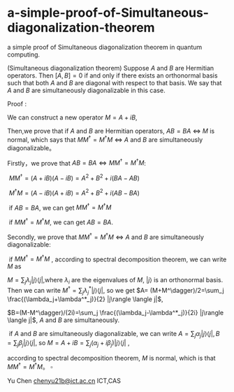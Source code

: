 # a-simple-proof-of-Simultaneous-diagonalization-theorem
a simple proof of Simultaneous diagonalization theorem in quantum computing.

(Simultaneous diagonalization theorem) Suppose $A$ and $B$ are Hermitian operators. Then $[A, B] = 0$ if and only if there exists an orthonormal basis such that both $A$ and $B$ are diagonal with respect to that basis. We say that $A$ and $B$ are simultaneously diagonalizable in this case.

Proof : 

We  can construct a new operator $M=A+iB$,

Then,we prove that if $A$ and $B$ are Hermitian operators,  $AB=BA$ $\Leftrightarrow$ $M$ is normal, which says that $MM^\dagger=M^\dagger M$ $\Leftrightarrow$ $A$ and $B$ are simultaneously diagonalizable。

Firstly，we prove that  $AB=BA \Leftrightarrow MM^\dagger=M^\dagger M$:

​	 $MM^\dagger=(A+iB)(A-iB)=A^2+B^2+i(BA-AB)$

​	$M^\dagger M=(A-iB)(A+iB)=A^2+B^2+i(AB-BA)$	

​	if $AB=BA$, we can get $MM^\dagger=M^\dagger M$

​	if  $MM^\dagger=M^\dagger M$, we can  get $AB=BA$.

Secondly, we prove that $MM^\dagger=M^\dagger M$ $\Leftrightarrow$  $A$ and $B$ are simultaneously diagonalizable:

​	if $MM^\dagger=M^\dagger M$ , according to spectral decomposition theorem, we can write $M$ as

$M = \sum_j \lambda_j |j\rangle \langle j|$,where $\lambda_i$ are the eigenvalues of $M$, $|j\rangle$ is an orthonormal basis. Then we can write $M^\dagger=\sum_j \lambda_j^* |j\rangle \langle j|$, so we get $A= (M+M^\dagger)/2=\sum_j \frac{(\lambda_j+\lambda^*_j)}{2} |j\rangle \langle j|$,

$B=(M-M^\dagger)/(2i)=\sum_j \frac{(\lambda_j-\lambda^*_j)}{2i} |j\rangle \langle j|$, $A$ and $B$ are simultaneously.

​	if $A$ and $B$ are simultaneously diagonalizable, we can write $A =\sum_j \alpha_j|j\rangle \langle j|,B=\sum_j \beta_j |j\rangle \langle j|$, so $M=A+iB=\sum_j (\alpha_j+i\beta_j) |j\rangle \langle j|$ ,

according to spectral decomposition theorem, $M$ is normal, which is that $MM^\dagger=M^\dagger M$。                              																								 $\square$

Yu Chen
chenyu21b@ict.ac.cn
ICT,CAS
